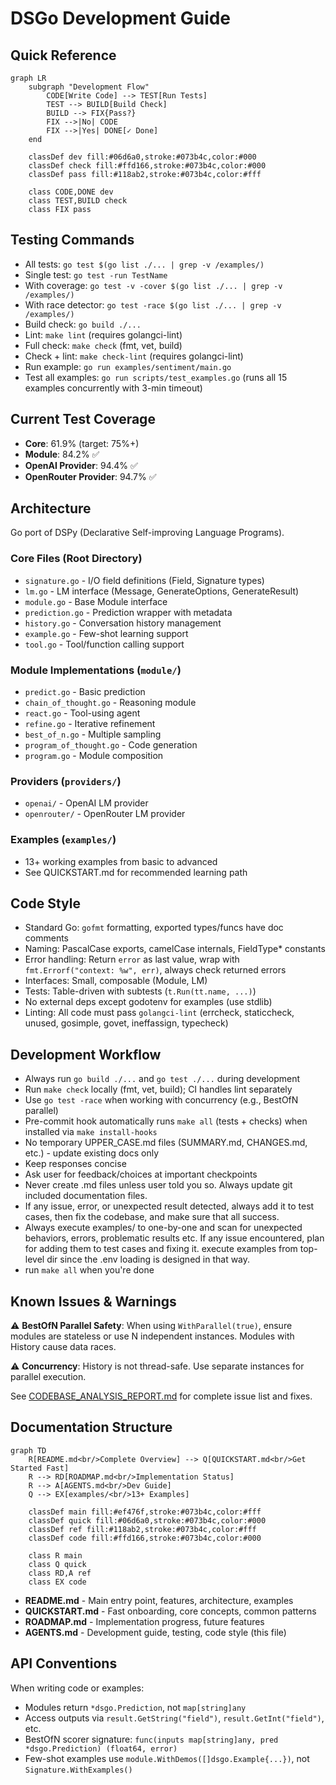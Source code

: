 # DSGo Development Guide

## Quick Reference

```mermaid
graph LR
    subgraph "Development Flow"
        CODE[Write Code] --> TEST[Run Tests]
        TEST --> BUILD[Build Check]
        BUILD --> FIX{Pass?}
        FIX -->|No| CODE
        FIX -->|Yes| DONE[✓ Done]
    end

    classDef dev fill:#06d6a0,stroke:#073b4c,color:#000
    classDef check fill:#ffd166,stroke:#073b4c,color:#000
    classDef pass fill:#118ab2,stroke:#073b4c,color:#fff

    class CODE,DONE dev
    class TEST,BUILD check
    class FIX pass
```

## Testing Commands
- All tests: `go test $(go list ./... | grep -v /examples/)`
- Single test: `go test -run TestName`
- With coverage: `go test -v -cover $(go list ./... | grep -v /examples/)`
- With race detector: `go test -race $(go list ./... | grep -v /examples/)`
- Build check: `go build ./...`
- Lint: `make lint` (requires golangci-lint)
- Full check: `make check` (fmt, vet, build)
- Check + lint: `make check-lint` (requires golangci-lint)
- Run example: `go run examples/sentiment/main.go`
- Test all examples: `go run scripts/test_examples.go` (runs all 15 examples concurrently with 3-min timeout)

## Current Test Coverage
- **Core**: 61.9% (target: 75%+)
- **Module**: 84.2% ✅
- **OpenAI Provider**: 94.4% ✅
- **OpenRouter Provider**: 94.7% ✅

## Architecture

Go port of DSPy (Declarative Self-improving Language Programs).

### Core Files (Root Directory)
- `signature.go` - I/O field definitions (Field, Signature types)
- `lm.go` - LM interface (Message, GenerateOptions, GenerateResult)
- `module.go` - Base Module interface
- `prediction.go` - Prediction wrapper with metadata
- `history.go` - Conversation history management
- `example.go` - Few-shot learning support
- `tool.go` - Tool/function calling support

### Module Implementations (`module/`)
- `predict.go` - Basic prediction
- `chain_of_thought.go` - Reasoning module
- `react.go` - Tool-using agent
- `refine.go` - Iterative refinement
- `best_of_n.go` - Multiple sampling
- `program_of_thought.go` - Code generation
- `program.go` - Module composition

### Providers (`providers/`)
- `openai/` - OpenAI LM provider
- `openrouter/` - OpenRouter LM provider

### Examples (`examples/`)
- 13+ working examples from basic to advanced
- See QUICKSTART.md for recommended learning path

## Code Style
- Standard Go: `gofmt` formatting, exported types/funcs have doc comments
- Naming: PascalCase exports, camelCase internals, FieldType* constants
- Error handling: Return `error` as last value, wrap with `fmt.Errorf("context: %w", err)`, always check returned errors
- Interfaces: Small, composable (Module, LM)
- Tests: Table-driven with subtests (`t.Run(tt.name, ...)`)
- No external deps except godotenv for examples (use stdlib)
- Linting: All code must pass `golangci-lint` (errcheck, staticcheck, unused, gosimple, govet, ineffassign, typecheck)

## Development Workflow
- Always run `go build ./...` and `go test ./...` during development
- Run `make check` locally (fmt, vet, build); CI handles lint separately
- Use `go test -race` when working with concurrency (e.g., BestOfN parallel)
- Pre-commit hook automatically runs `make all` (tests + checks) when installed via `make install-hooks`
- No temporary UPPER_CASE.md files (SUMMARY.md, CHANGES.md, etc.) - update existing docs only
- Keep responses concise
- Ask user for feedback/choices at important checkpoints
- Never create .md files unless user told you so. Always update git included documentation files.
- If any issue, error, or unexpected result detected, always add it to test cases, then fix the codebase, and
    make sure that all success.
- Always execute examples/ to one-by-one and scan for unexpected behaviors, errors, problematic results etc. If any issue encountered, plan for adding them to test cases and fixing it.
    execute examples from top-level dir since the .env loading is designed in that way.
- run `make all` when you're done


## Known Issues & Warnings

⚠️ **BestOfN Parallel Safety**: When using `WithParallel(true)`, ensure modules are stateless or use N independent instances. Modules with History cause data races.

⚠️ **Concurrency**: History is not thread-safe. Use separate instances for parallel execution.

See [CODEBASE_ANALYSIS_REPORT.md](CODEBASE_ANALYSIS_REPORT.md) for complete issue list and fixes.

## Documentation Structure

```mermaid
graph TD
    R[README.md<br/>Complete Overview] --> Q[QUICKSTART.md<br/>Get Started Fast]
    R --> RD[ROADMAP.md<br/>Implementation Status]
    R --> A[AGENTS.md<br/>Dev Guide]
    Q --> EX[examples/<br/>13+ Examples]

    classDef main fill:#ef476f,stroke:#073b4c,color:#fff
    classDef quick fill:#06d6a0,stroke:#073b4c,color:#000
    classDef ref fill:#118ab2,stroke:#073b4c,color:#fff
    classDef code fill:#ffd166,stroke:#073b4c,color:#000

    class R main
    class Q quick
    class RD,A ref
    class EX code
```

- **README.md** - Main entry point, features, architecture, examples
- **QUICKSTART.md** - Fast onboarding, core concepts, common patterns
- **ROADMAP.md** - Implementation progress, future features
- **AGENTS.md** - Development guide, testing, code style (this file)


## API Conventions

When writing code or examples:
- Modules return `*dsgo.Prediction`, not `map[string]any`
- Access outputs via `result.GetString("field")`, `result.GetInt("field")`, etc.
- BestOfN scorer signature: `func(inputs map[string]any, pred *dsgo.Prediction) (float64, error)`
- Few-shot examples use `module.WithDemos([]dsgo.Example{...})`, not `Signature.WithExamples()`
